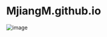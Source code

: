 # MjiangM.github.io
![image](https://github.com/MjiangM/MjiangM.github.io/raw/master/screenshots/luhan.jpg)

